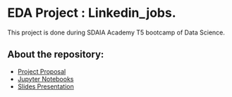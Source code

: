 # 

# EDA Project : Linkedin_jobs.

This project is done during SDAIA Academy T5 bootcamp of Data Science.




## About the repository:
- [Project Proposal](https://github.com/Raghad-th/linkedin_jobs-EDA/blob/main/EDA_proposal.pdf)
- [Jupyter Notebooks](https://github.com/Raghad-th/linkedin_jobs-EDA/blob/main/EDA_linkedin_jobs.ipynb)
- [Slides Presentation](https://github.com/Raghad-th/linkedin_jobs-EDA/blob/main/EDA_linkedin_jobs_Presentation.pdf)

